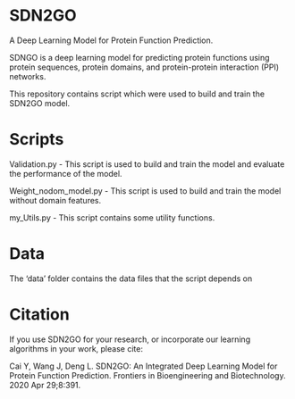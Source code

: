 # SDN2GO
A Deep Learning Model for Protein Function Prediction.

SDNGO is a deep learning model for predicting protein functions using protein sequences, protein domains, and protein-protein interaction (PPI) networks.

This repository contains script which were used to build and train the SDN2GO model.

# Scripts
Validation.py - This script is used to build and train the model and evaluate the performance of the model.

Weight_nodom_model.py - This script is used to build and train the model without domain features.

my_Utils.py - This script contains some utility functions.

# Data

The ‘data’ folder contains the data files that the script depends on


# Citation

If you use SDN2GO for your research, or incorporate our learning algorithms in your work, please cite:

Cai Y, Wang J, Deng L. SDN2GO: An Integrated Deep Learning Model for Protein Function Prediction. Frontiers in Bioengineering and Biotechnology. 2020 Apr 29;8:391.
